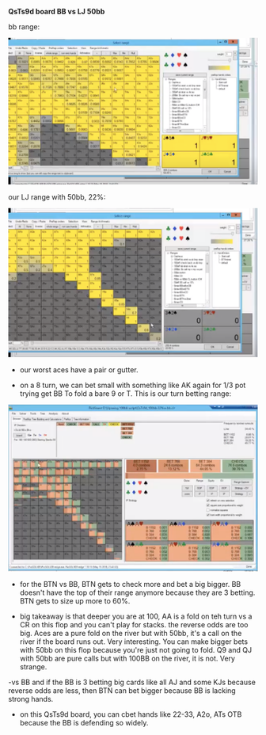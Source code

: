 **QsTs9d board BB vs LJ 50bb**

bb range:

![bb_range](bb_range.png)

our LJ range with 50bb, 22%:

![LJ_range](lj_range.png)
- our worst aces have a pair or gutter.

- on a 8 turn, we can bet small with something like AK again for 1/3 pot trying get BB To fold a bare 9 or T. This is our turn betting range:

![turn_bet](turn_bet_4_straight.png)

- for the BTN vs BB, BTN gets to check more and bet a big bigger. BB doesn't have the top of their range anymore because they are 3 betting. BTN gets to size up more to 60%.

- big takeaway is that deeper you are at 100, AA is a fold on teh turn vs a CR on this flop and you can't play for stacks. the reverse odds are too big. Aces are a pure fold on the river but with 50bb, it's a call on the river if the board runs out. Very interesting. You can make bigger bets with 50bb on this flop because you're just not going to fold. Q9 and QJ with 50bb are pure calls but with 100BB on the river, it is not. Very strange.

-vs BB and if the BB is 3 betting big cards like all AJ and some KJs because reverse odds are less, then BTN can bet bigger because BB is lacking strong hands.

- on this QsTs9d board, you can cbet hands like 22-33, A2o, ATs OTB because the BB is defending so widely.
